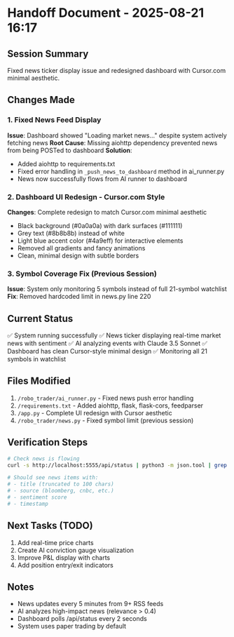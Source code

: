 # Handoff Document - 2025-08-21 16:17

## Session Summary
Fixed news ticker display issue and redesigned dashboard with Cursor.com minimal aesthetic.

## Changes Made

### 1. Fixed News Feed Display
**Issue**: Dashboard showed "Loading market news..." despite system actively fetching news
**Root Cause**: Missing aiohttp dependency prevented news from being POSTed to dashboard
**Solution**:
- Added aiohttp to requirements.txt
- Fixed error handling in `_push_news_to_dashboard` method in ai_runner.py
- News now successfully flows from AI runner to dashboard

### 2. Dashboard UI Redesign - Cursor.com Style
**Changes**: Complete redesign to match Cursor.com minimal aesthetic
- Black background (#0a0a0a) with dark surfaces (#111111)
- Grey text (#8b8b8b) instead of white
- Light blue accent color (#4a9eff) for interactive elements
- Removed all gradients and fancy animations
- Clean, minimal design with subtle borders

### 3. Symbol Coverage Fix (Previous Session)
**Issue**: System only monitoring 5 symbols instead of full 21-symbol watchlist
**Fix**: Removed hardcoded limit in news.py line 220

## Current Status
✅ System running successfully
✅ News ticker displaying real-time market news with sentiment
✅ AI analyzing events with Claude 3.5 Sonnet
✅ Dashboard has clean Cursor-style minimal design
✅ Monitoring all 21 symbols in watchlist

## Files Modified
1. `/robo_trader/ai_runner.py` - Fixed news push error handling
2. `/requirements.txt` - Added aiohttp, flask, flask-cors, feedparser
3. `/app.py` - Complete UI redesign with Cursor aesthetic
4. `/robo_trader/news.py` - Fixed symbol limit (previous session)

## Verification Steps
```bash
# Check news is flowing
curl -s http://localhost:5555/api/status | python3 -m json.tool | grep news_feed

# Should see news items with:
# - title (truncated to 100 chars)
# - source (bloomberg, cnbc, etc.)
# - sentiment score
# - timestamp
```

## Next Tasks (TODO)
1. Add real-time price charts
2. Create AI conviction gauge visualization  
3. Improve P&L display with charts
4. Add position entry/exit indicators

## Notes
- News updates every 5 minutes from 9+ RSS feeds
- AI analyzes high-impact news (relevance > 0.4)
- Dashboard polls /api/status every 2 seconds
- System uses paper trading by default